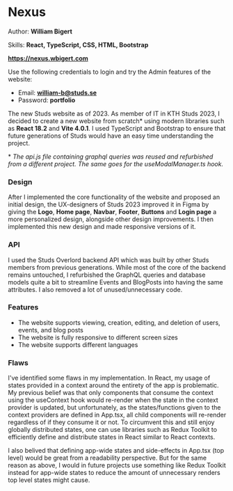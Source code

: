# Nexus
Author: **William Bigert**

Skills: **React, TypeScript, CSS, HTML, Bootstrap**

**<https://nexus.wbigert.com>**

Use the following credentials to login and try the Admin features of the website:
- Email: **william-b@studs.se**
- Password: **portfolio**

The new Studs website as of 2023. As member of IT in KTH Studs 2023, I decided to create a new website from scratch\* using modern libraries such as **React 18.2** and **Vite 4.0.1**. I used TypeScript and Bootstrap to ensure that future generations of Studs would have an easy time understanding the project.

\* *The api.js file containing graphql queries was reused and refurbished from a different project. The same goes for the useModalManager.ts hook.*

### Design
After I implemented the core functionality of the website and proposed an initial design, the UX-designers of Studs 2023 improved it in Figma by giving the **Logo**, **Home page**, **Navbar**, **Footer**, **Buttons** and **Login page** a more personalized design, alongside other design improvements. I then implemented this new design and made responsive versions of it.

### API
I used the Studs Overlord backend API which was built by other Studs members from previous generations. While most of the core of the backend remains untouched, I refurbished the GraphQL queries and database models quite a bit to streamline Events and BlogPosts into having the same attributes. I also removed a lot of unused/unnecessary code.

### Features
- The website supports viewing, creation, editing, and deletion of users, events, and blog posts
- The website is fully responsive to different screen sizes
- The website supports different languages

### Flaws
I've identified some flaws in my implementation. In React, my usage of states provided in a context around the entirety of the app is problematic. My previous belief was that only components that consume the context using the useContext hook would re-render when the state in the context provider is updated, but unfortunately, as the states/functions given to the context providers are defined in App.tsx, all child components will re-render regardless of if they consume it or not. To circumvent this and still enjoy globally distributed states, one can use libraries such as Redux Toolkit to efficiently define and distribute states in React similar to React contexts.

I also belived that defining app-wide states and side-effects in App.tsx (top level) would be great from a readability perspective. But for the same reason as above, I would in future projects use something like Redux Toolkit instead for app-wide states to reduce the amount of unnecessary renders top level states might cause.

